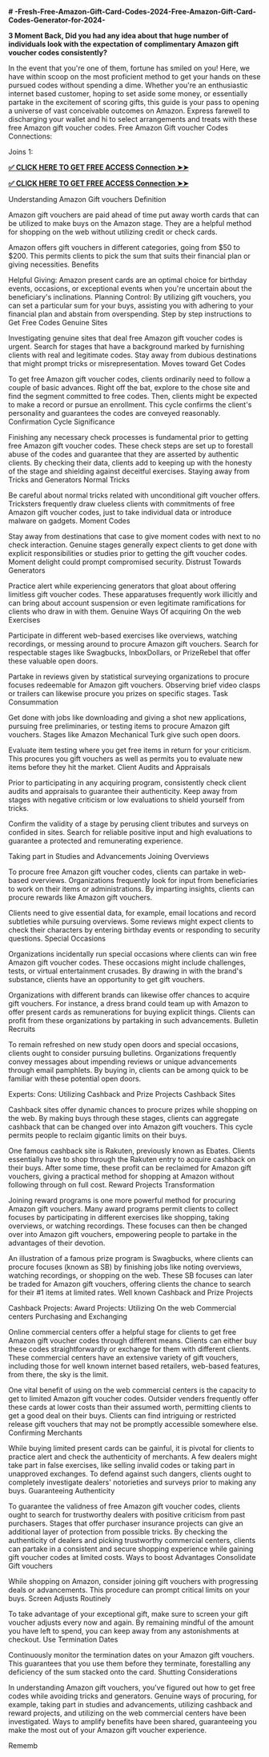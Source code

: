 **# -Fresh-Free-Amazon-Gift-Card-Codes-2024-Free-Amazon-Gift-Card-Codes-Generator-for-2024-**

**3 Moment Back, Did you had any idea about that huge number of individuals look with the expectation of complimentary Amazon gift voucher codes consistently?**

In the event that you're one of them, fortune has smiled on you! Here, we have within scoop on the most proficient method to get your hands on these pursued codes without spending a dime. Whether you're an enthusiastic internet based customer, hoping to set aside some money, or essentially partake in the excitement of scoring gifts, this guide is your pass to opening a universe of vast conceivable outcomes on Amazon. Express farewell to discharging your wallet and hi to select arrangements and treats with these free Amazon gift voucher codes. Free Amazon Gift voucher Codes Connections:

Joins 1:

**[✅ CLICK HERE TO GET FREE ACCESS Connection ➤➤](https://tinyurl.com/gift-card-zone-2024)**

**[✅ CLICK HERE TO GET FREE ACCESS Connection ➤➤](https://tinyurl.com/gift-card-zone-2024)**

Understanding Amazon Gift vouchers Definition

Amazon gift vouchers are paid ahead of time put away worth cards that can be utilized to make buys on the Amazon stage. They are a helpful method for shopping on the web without utilizing credit or check cards.

Amazon offers gift vouchers in different categories, going from $50 to $200. This permits clients to pick the sum that suits their financial plan or giving necessities. Benefits

Helpful Giving: Amazon present cards are an optimal choice for birthday events, occasions, or exceptional events when you're uncertain about the beneficiary's inclinations. Planning Control: By utilizing gift vouchers, you can set a particular sum for your buys, assisting you with adhering to your financial plan and abstain from overspending. Step by step instructions to Get Free Codes Genuine Sites

Investigating genuine sites that deal free Amazon gift voucher codes is urgent. Search for stages that have a background marked by furnishing clients with real and legitimate codes. Stay away from dubious destinations that might prompt tricks or misrepresentation. Moves toward Get Codes

To get free Amazon gift voucher codes, clients ordinarily need to follow a couple of basic advances. Right off the bat, explore to the chose site and find the segment committed to free codes. Then, clients might be expected to make a record or pursue an enrollment. This cycle confirms the client's personality and guarantees the codes are conveyed reasonably. Confirmation Cycle Significance

Finishing any necessary check processes is fundamental prior to getting free Amazon gift voucher codes. These check steps are set up to forestall abuse of the codes and guarantee that they are asserted by authentic clients. By checking their data, clients add to keeping up with the honesty of the stage and shielding against deceitful exercises. Staying away from Tricks and Generators Normal Tricks

Be careful about normal tricks related with unconditional gift voucher offers. Tricksters frequently draw clueless clients with commitments of free Amazon gift voucher codes, just to take individual data or introduce malware on gadgets. Moment Codes

Stay away from destinations that case to give moment codes with next to no check interaction. Genuine stages generally expect clients to get done with explicit responsibilities or studies prior to getting the gift voucher codes. Moment delight could prompt compromised security. Distrust Towards Generators

Practice alert while experiencing generators that gloat about offering limitless gift voucher codes. These apparatuses frequently work illicitly and can bring about account suspension or even legitimate ramifications for clients who draw in with them. Genuine Ways Of acquiring On the web Exercises

Participate in different web-based exercises like overviews, watching recordings, or messing around to procure Amazon gift vouchers. Search for respectable stages like Swagbucks, InboxDollars, or PrizeRebel that offer these valuable open doors.

Partake in reviews given by statistical surveying organizations to procure focuses redeemable for Amazon gift vouchers. Observing brief video clasps or trailers can likewise procure you prizes on specific stages. Task Consummation

Get done with jobs like downloading and giving a shot new applications, pursuing free preliminaries, or testing items to procure Amazon gift vouchers. Stages like Amazon Mechanical Turk give such open doors.

Evaluate item testing where you get free items in return for your criticism. This procures you gift vouchers as well as permits you to evaluate new items before they hit the market. Client Audits and Appraisals

Prior to participating in any acquiring program, consistently check client audits and appraisals to guarantee their authenticity. Keep away from stages with negative criticism or low evaluations to shield yourself from tricks.

Confirm the validity of a stage by perusing client tributes and surveys on confided in sites. Search for reliable positive input and high evaluations to guarantee a protected and remunerating experience.

Taking part in Studies and Advancements Joining Overviews

To procure free Amazon gift voucher codes, clients can partake in web-based overviews. Organizations frequently look for input from beneficiaries to work on their items or administrations. By imparting insights, clients can procure rewards like Amazon gift vouchers.

Clients need to give essential data, for example, email locations and record subtleties while pursuing overviews. Some reviews might expect clients to check their characters by entering birthday events or responding to security questions. Special Occasions

Organizations incidentally run special occasions where clients can win free Amazon gift voucher codes. These occasions might include challenges, tests, or virtual entertainment crusades. By drawing in with the brand's substance, clients have an opportunity to get gift vouchers.

Organizations with different brands can likewise offer chances to acquire gift vouchers. For instance, a dress brand could team up with Amazon to offer present cards as remunerations for buying explicit things. Clients can profit from these organizations by partaking in such advancements. Bulletin Recruits

To remain refreshed on new study open doors and special occasions, clients ought to consider pursuing bulletins. Organizations frequently convey messages about impending reviews or unique advancements through email pamphlets. By buying in, clients can be among quick to be familiar with these potential open doors.

Experts: Cons: Utilizing Cashback and Prize Projects Cashback Sites

Cashback sites offer dynamic chances to procure prizes while shopping on the web. By making buys through these stages, clients can aggregate cashback that can be changed over into Amazon gift vouchers. This cycle permits people to reclaim gigantic limits on their buys.

One famous cashback site is Rakuten, previously known as Ebates. Clients essentially have to shop through the Rakuten entry to acquire cashback on their buys. After some time, these profit can be reclaimed for Amazon gift vouchers, giving a practical method for shopping at Amazon without following through on full cost. Reward Projects Transformation

Joining reward programs is one more powerful method for procuring Amazon gift vouchers. Many award programs permit clients to collect focuses by participating in different exercises like shopping, taking overviews, or watching recordings. These focuses can then be changed over into Amazon gift vouchers, empowering people to partake in the advantages of their devotion.

An illustration of a famous prize program is Swagbucks, where clients can procure focuses (known as SB) by finishing jobs like noting overviews, watching recordings, or shopping on the web. These SB focuses can later be traded for Amazon gift vouchers, offering clients the chance to search for their #1 items at limited rates. Well known Cashback and Prize Projects

Cashback Projects: Award Projects: Utilizing On the web Commercial centers Purchasing and Exchanging

Online commercial centers offer a helpful stage for clients to get free Amazon gift voucher codes through different means. Clients can either buy these codes straightforwardly or exchange for them with different clients. These commercial centers have an extensive variety of gift vouchers, including those for well known internet based retailers, web-based features, from there, the sky is the limit.

One vital benefit of using on the web commercial centers is the capacity to get to limited Amazon gift voucher codes. Outsider venders frequently offer these cards at lower costs than their assumed worth, permitting clients to get a good deal on their buys. Clients can find intriguing or restricted release gift vouchers that may not be promptly accessible somewhere else. Confirming Merchants

While buying limited present cards can be gainful, it is pivotal for clients to practice alert and check the authenticity of merchants. A few dealers might take part in false exercises, like selling invalid codes or taking part in unapproved exchanges. To defend against such dangers, clients ought to completely investigate dealers' notorieties and surveys prior to making any buys. Guaranteeing Authenticity

To guarantee the validness of free Amazon gift voucher codes, clients ought to search for trustworthy dealers with positive criticism from past purchasers. Stages that offer purchaser insurance projects can give an additional layer of protection from possible tricks. By checking the authenticity of dealers and picking trustworthy commercial centers, clients can partake in a consistent and secure shopping experience while gaining gift voucher codes at limited costs. Ways to boost Advantages Consolidate Gift vouchers

While shopping on Amazon, consider joining gift vouchers with progressing deals or advancements. This procedure can prompt critical limits on your buys. Screen Adjusts Routinely

To take advantage of your exceptional gift, make sure to screen your gift voucher adjusts every now and again. By remaining mindful of the amount you have left to spend, you can keep away from any astonishments at checkout. Use Termination Dates

Continuously monitor the termination dates on your Amazon gift vouchers. This guarantees that you use them before they terminate, forestalling any deficiency of the sum stacked onto the card. Shutting Considerations

In understanding Amazon gift vouchers, you've figured out how to get free codes while avoiding tricks and generators. Genuine ways of procuring, for example, taking part in studies and advancements, utilizing cashback and reward projects, and utilizing on the web commercial centers have been investigated. Ways to amplify benefits have been shared, guaranteeing you make the most out of your Amazon gift voucher experience.

Rememb
